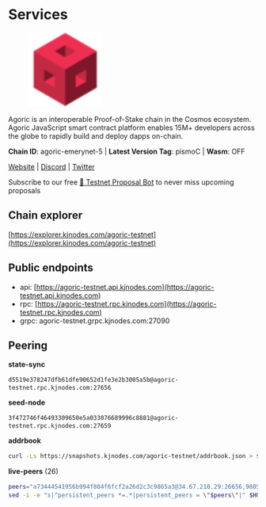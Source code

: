 # Services

<figure><img src="https://raw.githubusercontent.com/kj89/cosmos-images/main/logos/agoric.png" width="150" alt=""><figcaption></figcaption></figure>

Agoric is an interoperable Proof-of-Stake chain in the Cosmos ecosystem.  Agoric JavaScript smart contract platform enables 15M+ developers across the  globe to rapidly build and deploy dapps on-chain.

**Chain ID**: agoric-emerynet-5 | **Latest Version Tag**: pismoC | **Wasm**: OFF

[Website](https://agoric.com) | [Discord](https://discord.com/invite/qDW8DRes4s) | [Twitter](https://twitter.com/agoric)



Subscribe to our free [🤖 Testnet Proposal Bot](https://t.me/kjnodes_testnet_proposal_bot) to never miss upcoming proposals


## Chain explorer
[https://explorer.kjnodes.com/agoric-testnet](https://explorer.kjnodes.com/agoric-testnet)

## Public endpoints

* api: [https://agoric-testnet.api.kjnodes.com](https://agoric-testnet.api.kjnodes.com)
* rpc: [https://agoric-testnet.rpc.kjnodes.com](https://agoric-testnet.rpc.kjnodes.com)
* grpc: agoric-testnet.grpc.kjnodes.com:27090

## Peering

**state-sync**

```text
d5519e378247dfb61dfe90652d1fe3e2b3005a5b@agoric-testnet.rpc.kjnodes.com:27656
```

**seed-node**

```text
3f472746f46493309650e5a033076689996c8881@agoric-testnet.rpc.kjnodes.com:27659
```

**addrbook**
```bash
curl -Ls https://snapshots.kjnodes.com/agoric-testnet/addrbook.json > $HOME/.agoric/config/addrbook.json
```

**live-peers** (26)
```bash
peers="a73444541956b994f804f6fcf2a26d2c3c9865a3@34.67.210.29:26656,980583e1dfd16988b6fdb22dd733f3260c535e45@192.241.137.132:26656,4dee5e4456307469d037c35eb0157f1f252b3f99@135.181.35.255:26656,8dfb920cdc2eba42b688f44fdd26e12dabfbb6a9@95.217.130.111:27656,3f4e87ddb2e61fdd01398c071fa986259f096334@209.34.206.46:26656,6f9e22eba0130f1a29c25e28beeae69b2621a403@35.238.67.135:26656,d5519e378247dfb61dfe90652d1fe3e2b3005a5b@65.109.68.190:27656,a49d469686e32f6490b56a2a693e83c130f3ee2a@144.76.145.151:26656,b7a728cbf102ff45dca7d9dc5b433408e240649f@65.109.23.114:14456,b74a421ccb5b9928a6a1a158c26189f18319c344@65.108.226.183:14456,793955daf95ad29f003cc4ec7e6c60c00677b2f7@5.9.81.187:30656,7ea47a018710e43a9eafd4eebc8340d2f48eb3ba@94.130.132.227:2160,a3a1e6c7a9ceec632c22769a9e369d05a796dc24@65.108.79.246:26709,98e1069b1cfc445e377eda6a0eadd94f7877065d@162.55.169.76:26656,a21bd5ae7488c18d7e6387f20ae0484acb70be01@13.215.217.74:26656,70ac007461e0d912aeba6eda56ac3fed7d3087f8@135.181.85.31:26656,18d3c26c1d8902b8f7e3819f437d4c534203ad2e@64.32.40.134:27656,a875ef614b3902dd567be2076f18239681f24e35@82.100.58.112:26656,32f7fbecd40b420d592ac460703c4ac647875566@65.109.23.238:26656,c72d05f83b53dc7f6c55d7d3e67c304716d27d80@116.202.227.117:27656,cb23a037e26347fc3ce73cae6296980f860563cc@220.130.223.158:30556,3c2abc308efdc63be1801bbb1b40900ada13349b@34.30.233.82:26656,7b1cafa0879374125c623d854bcc0cb9cd98729e@185.213.25.151:26656,fed5712837f1561b7ac4eebbbf618df7c76104d9@51.81.185.12:44656,d238a541e480e06269107449a70b1178ef49aba7@34.69.172.140:26656,6644a86094a0cb0152f83aed74357c439657770b@185.239.209.79:26656"
sed -i -e "s|^persistent_peers *=.*|persistent_peers = \"$peers\"|" $HOME/.agoric/config/config.toml
```

